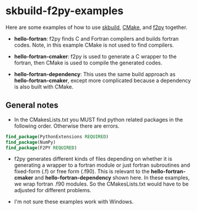 # skbuild-f2py-examples

Here are some examples of how to use [skbuild](https://github.com/scikit-build/scikit-build), [CMake](https://cmake.org/), and [f2py](https://numpy.org/doc/stable/f2py/) together.

- **hello-fortran**: f2py finds C and Fortran compilers and builds fortran codes. Note, in this example CMake is not used to find compilers.

- **hello-fortran-cmaker**: f2py is used to generate a C wrapper to the fortran, then CMake is used to compile the generated codes.

- **hello-fortran-dependency**: This uses the same build approach as **hello-fortran-cmaker**, except more complicated because a dependency is also built with CMake.


## General notes
- In the CMakesLists.txt you MUST find python related packages in the following order. Otherwise there are errors.

```cmake
find_package(PythonExtensions REQUIRED)
find_package(NumPy)
find_package(F2PY REQUIRED)
```

- f2py generates different kinds of files depending on whether it is generating a wrapper to a fortran module or just fortran subroutines and fixed-form (.f) or free form (.f90). This is relevant to the **hello-fortran-cmaker** and **hello-fortran-dependency** shown here. In these examples, we wrap fortran .f90 modules. So the CMakesLists.txt would have to be adjusted for different problems.

- I'm not sure these examples work with Windows.


